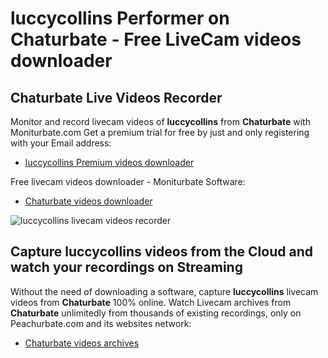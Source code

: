 # luccycollins Performer on Chaturbate - Free LiveCam videos downloader

## Chaturbate Live Videos Recorder

Monitor and record livecam videos of **luccycollins** from **Chaturbate** with Moniturbate.com
Get a premium trial for free by just and only registering with your Email address:
* [luccycollins Premium videos downloader](https://moniturbate.com/request-demo-licence-key.html)

Free livecam videos downloader - Moniturbate Software:
* [Chaturbate videos downloader](https://moniturbate.com/moniturbate-download-software.html)

![luccycollins livecam videos recorder](https://peachurnet.com/templates/moniturbate-software.png)


## Capture luccycollins videos from the Cloud and watch your recordings on Streaming

Without the need of downloading a software, capture **luccycollins** livecam videos from **Chaturbate** 100% online.
Watch Livecam archives from **Chaturbate** unlimitedly from thousands of existing recordings, only on Peachurbate.com and its websites network:
* [Chaturbate videos archives](https://peachurnet.com/)